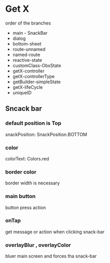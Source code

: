 # Get X 
order of the branches
* main - SnackBar
* dialog
* bottom-sheet
* route-unnamed
* named-route
* reactive-state
* customClass-ObxState
* getX-controller
* getX-controllerType
* getBuilder-simpleState
* getX-lifeCycle
* uniqueID

## Sncack bar
### default position is Top
snackPosition: SnackPosition.BOTTOM
### color
colorText: Colors.red
### border color
border width is necessary 
### main button
button press action
### onTap
get message or action when clicking snack-bar
### overlayBlur , overlayColor
bluer main screen and forces tha snack-bar


